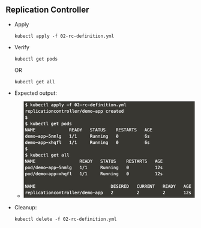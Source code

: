 Replication Controller
---
- Apply
    ```
    kubectl apply -f 02-rc-definition.yml
    ```

- Verify
    ```
    kubectl get pods
    ```
    OR
    ```
    kubectl get all
    ```

- Expected output:
    - ![](02.png)



- Cleanup:
    ```
    kubectl delete -f 02-rc-definition.yml
    ```

